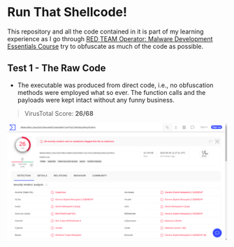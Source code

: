 # Run That Shellcode!

This repository and all the code contained in it is part of my learning experience as I go through [RED TEAM Operator: Malware Development Essentials Course](https://institute.sektor7.net/view/courses/red-team-operator-malware-development-essentials/) try to obfuscate as much of the code as possible.

## Test 1 - The Raw Code

- The executable was produced from direct code, i.e., no obfuscation methods were employed what so ever. The function calls and the payloads were kept intact without any funny business.

> VirusTotal Score: **26/68**

![](images/1.png)